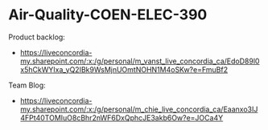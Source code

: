 # Air-Quality-COEN-ELEC-390

Product backlog:
- https://liveconcordia-my.sharepoint.com/:x:/g/personal/m_vanst_live_concordia_ca/EdoD89l0x5hCkWYIxa_yQ2IBk9WsMjnUOmtNOHN1M4oSKw?e=FmuBf2 

Team Blog: 
- https://liveconcordia-my.sharepoint.com/:x:/g/personal/m_chie_live_concordia_ca/Eaanxo3IJ4FPt40TOMIuO8cBhr2nWF6DxQphcJE3akb6Ow?e=JOCa4Y
